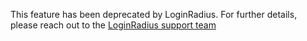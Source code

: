 This feature has been deprecated by LoginRadius. For further details, please reach out to the [LoginRadius support team](https://adminconsole.loginradius.com/support/tickets/open-a-new-ticket)

<!--
# Password Delegation API

The Password Delegation feature allows you to authenticate a user for which password is stored with a third-party application during the initial login. This process allows you to provide a seamless authentication process when migrating customer bases to LoginRadius without needing to provide passwords to LoginRadius during the data migration process. 

## Password Delegation Guide
This guide will take you through the process to set up and implement the **Password Delegation** feature for a third party application that doesn't want you to migrate passwords away from their platform. 

**For example**, if you are using a **BigCommerce** application, which doesn't allow you to migrate passwords or password hashes from BigCommerce to LoginRadius, you can leverage the Password Delegation API to validate the login credentials. Once you receive a success message in the response, you can ask the customer to create a password in LoginRadius/ your application. Once the password is updated in LoginRadius, you can use the [Auth Login By Email](/api/v2/customer-identity-api/authentication/auth-login-by-email/) to authenticate the user using LoginRadius API.

## Part 1 - Configuration

This section covers the required configurations that you need to perform in the LoginRadius Admin Console to configure your password delegation request. The following are the configuration steps:

**Step 1:** Log in to your <a href = https://adminconsole.loginradius.com/ target=_blank>**Admin Console**</a> account, navigate to <a href = https://adminconsole.loginradius.com/platform-configuration/access-configuration/delegation/password-delegation target=_blank> **Platform Configuration > Delegation >Password Delegation**</a> 

The following screen will appear:

![Password Delegation](https://apidocs.lrcontent.com/images/pass1_159255edadcaece4029.21878981.png "Password Delegation")

**Step 2:** Click the Add Store button from the above screen. The app configuration fields will appear on the same screen:

![Password Delegation](https://apidocs.lrcontent.com/images/PASSWORD-DELEGATION_83256202d778217da6.55476643.png "Password Delegation")

**Step 3:** Add the following information in the respective fields:

1. **App Name:** This will be the name used to identify the specific Password Delegation app.  It is a required field as LoginRadius supports multiple parallel delegations if you are migrating customers from various properties.
2. **Password Validation API Endpoint:** This is set as the API's endpoint to handle the password verification.
3. **Request Methods:** Method used by the password validation API. For example, Get and Post.
4. **Request Headers:** (Optional) If the Password Validation API requires any headers, you can add that here.
5. **Request Body:** If password delegation requires a body (payload) to be submitted in the request, it can be added here.
6. **Success Response Mapping:** Enter the success message field name as the key, and response as value. To add multiple success message Keys and Values, click the **Add Row** button, a new row appears where you can add the details.
7. **Error Response Mapping:** Enter the Error message field name enter the key and the value in the response.  To add multiple error message Keys and Values, click the **Add Row** button, a new row appears where you can add the details.

**Step 4:** Click the **Save** button to configure the password delegation API for your desired third-party app, and it will be added as displayed in the below screen.

![password delegation](https://apidocs.lrcontent.com/images/pass3_73515edadf04cadd12.57868771.png "password delegation")

## Part 2 - Password Delegation Configuration for BigCommerce

This section explains how you can configure the LoginRadius Password Delegation API for BigCommerce to validate the login credentials. The following are the configuration steps:

**Step 1:**  Add the following requested information in the respective fields:

1. **App Name:** Enter your Password Delegation App name, it should be the store Id of Bigcommerce.
2. **Password Validation API Endpoint:** Enter ``https://api.bigcommerce.com/stores/<Your Bigcommerce Store Id>/v2/customers/#CUSTOMERID#/validate``
3. **Request Methods:** POST
4. **Request Body:** {"password":"#PASSWORD#"}
5. **Request Header X-Auth-Client:** Enter your BigCommerce X-Auth_Client from the BigCommerce account.
6. **Request Header X-Auth-Token:** Enter your BigCommerce X-Auth_Token from the BigCommerce account.
7. **Success Response:** Enter 'SuccessMessage' in Key and 'Success' in Value.
8. **Error Response Mapping:** Enter 'ErrorMessage' in Key and 'Error' in Value.

**Step: 2** Click the **Add** button to create a Password Delegation API configurations and the created app will be displayed as highlighted in the screen below:

![password delegation](https://apidocs.lrcontent.com/images/pass4_181255edae021ea6a38.82317344.png "password delegation")

> Note:  Important for Data Migration   
>    To enable BigCommerce for Password Delegation, after exporting customer data from big commerce during migration [customerid](https://support.bigcommerce.com/s/question/0D51300003cGxRz/customer-id) and [storeid](https://support.bigcommerce.com/s/question/0D54O00006QpiLnSAJ/where-i-get-store-hash-code) will be migrated with LoginRadius User Profile.
>    You can also update the ExternalIds through the [Account Update API](/api/v2/customer-identity-api/account/account-update/) 
    ``ExternalIds": [
    { 
    "Source": "BigCommerce-{storeId}",
    "SourceId": "Bigcommerce CustomerId"
     } ]``


## Part 3 - More Information on API Call

<BR>
The following table displays the Password Delegation API’s endpoint and related information:

| Data  |  Value |
|---|---|
| Endpoint  |  https://cloud-api.loginradius.com/sso/passworddelegation/api| 
|  HTTP method |  POST |
|Query Parameters   | apikey (LoginRadius API Key)  and apisecret (LoginRadius Secret Key)  |
|  POST body | {"Passworddelegationapp":" < LoginRadius Password Delegation App Name >","loginid":"< emailid or phone no of migrated user >", "Password":"< Bigcommerce Password >"}  |
|Header   | Content-type:application/json |

## Part 4 - Next Steps 

The following is the list of documents you might want to look into:
- [Delegation Auth API](/single-sign-on/concept/delegation-login-api/)
- [Service Provider Initiated Login workflow](/single-sign-on/overview/) 
- [Identity Provider Initiated SSO](/single-sign-on/tutorial/federated-sso/saml/idp-initiated/)
-->